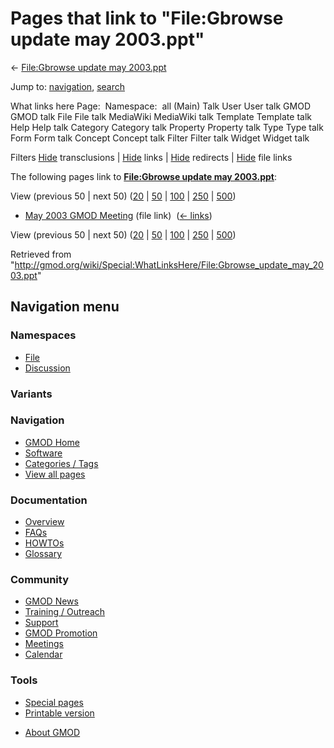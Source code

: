 <div id="mw-page-base" class="noprint">

</div>

<div id="mw-head-base" class="noprint">

</div>

<div id="content" class="mw-body" role="main">

<span id="top"></span>

<div id="mw-js-message" style="display:none;">

</div>



# <span dir="auto">Pages that link to "File:Gbrowse update may 2003.ppt"</span>

<div id="bodyContent">

<div id="contentSub">

← [File:Gbrowse update may
2003.ppt](/wiki/File:Gbrowse_update_may_2003.ppt "File:Gbrowse update may 2003.ppt")

</div>

<div id="jump-to-nav" class="mw-jump">

Jump to: [navigation](#mw-navigation), [search](#p-search)

</div>

<div id="mw-content-text">

What links here Page:  Namespace:  all (Main) Talk User User talk GMOD
GMOD talk File File talk MediaWiki MediaWiki talk Template Template talk
Help Help talk Category Category talk Property Property talk Type Type
talk Form Form talk Concept Concept talk Filter Filter talk Widget
Widget talk

Filters
[Hide](/mediawiki/index.php?title=Special:WhatLinksHere/File:Gbrowse_update_may_2003.ppt&hidetrans=1 "Special:WhatLinksHere/File:Gbrowse update may 2003.ppt")
transclusions \|
[Hide](/mediawiki/index.php?title=Special:WhatLinksHere/File:Gbrowse_update_may_2003.ppt&hidelinks=1 "Special:WhatLinksHere/File:Gbrowse update may 2003.ppt")
links \|
[Hide](/mediawiki/index.php?title=Special:WhatLinksHere/File:Gbrowse_update_may_2003.ppt&hideredirs=1 "Special:WhatLinksHere/File:Gbrowse update may 2003.ppt")
redirects \|
[Hide](/mediawiki/index.php?title=Special:WhatLinksHere/File:Gbrowse_update_may_2003.ppt&hideimages=1 "Special:WhatLinksHere/File:Gbrowse update may 2003.ppt")
file links

The following pages link to **[File:Gbrowse update may
2003.ppt](/wiki/File:Gbrowse_update_may_2003.ppt "File:Gbrowse update may 2003.ppt")**:

View (previous 50 \| next 50)
([20](/mediawiki/index.php?title=Special:WhatLinksHere/File:Gbrowse_update_may_2003.ppt&limit=20 "Special:WhatLinksHere/File:Gbrowse update may 2003.ppt")
\|
[50](/mediawiki/index.php?title=Special:WhatLinksHere/File:Gbrowse_update_may_2003.ppt&limit=50 "Special:WhatLinksHere/File:Gbrowse update may 2003.ppt")
\|
[100](/mediawiki/index.php?title=Special:WhatLinksHere/File:Gbrowse_update_may_2003.ppt&limit=100 "Special:WhatLinksHere/File:Gbrowse update may 2003.ppt")
\|
[250](/mediawiki/index.php?title=Special:WhatLinksHere/File:Gbrowse_update_may_2003.ppt&limit=250 "Special:WhatLinksHere/File:Gbrowse update may 2003.ppt")
\|
[500](/mediawiki/index.php?title=Special:WhatLinksHere/File:Gbrowse_update_may_2003.ppt&limit=500 "Special:WhatLinksHere/File:Gbrowse update may 2003.ppt"))

- [May 2003 GMOD
  Meeting](/wiki/May_2003_GMOD_Meeting "May 2003 GMOD Meeting") (file
  link) ‎ <span class="mw-whatlinkshere-tools">([←
  links](/mediawiki/index.php?title=Special:WhatLinksHere&target=May+2003+GMOD+Meeting "Special:WhatLinksHere"))</span>

View (previous 50 \| next 50)
([20](/mediawiki/index.php?title=Special:WhatLinksHere/File:Gbrowse_update_may_2003.ppt&limit=20 "Special:WhatLinksHere/File:Gbrowse update may 2003.ppt")
\|
[50](/mediawiki/index.php?title=Special:WhatLinksHere/File:Gbrowse_update_may_2003.ppt&limit=50 "Special:WhatLinksHere/File:Gbrowse update may 2003.ppt")
\|
[100](/mediawiki/index.php?title=Special:WhatLinksHere/File:Gbrowse_update_may_2003.ppt&limit=100 "Special:WhatLinksHere/File:Gbrowse update may 2003.ppt")
\|
[250](/mediawiki/index.php?title=Special:WhatLinksHere/File:Gbrowse_update_may_2003.ppt&limit=250 "Special:WhatLinksHere/File:Gbrowse update may 2003.ppt")
\|
[500](/mediawiki/index.php?title=Special:WhatLinksHere/File:Gbrowse_update_may_2003.ppt&limit=500 "Special:WhatLinksHere/File:Gbrowse update may 2003.ppt"))

</div>

<div class="printfooter">

Retrieved from
"<http://gmod.org/wiki/Special:WhatLinksHere/File:Gbrowse_update_may_2003.ppt>"

</div>

<div id="catlinks" class="catlinks catlinks-allhidden">

</div>

<div class="visualClear">

</div>

</div>

</div>

<div id="mw-navigation">

## Navigation menu

<div id="mw-head">



<div id="left-navigation">

<div id="p-namespaces" class="vectorTabs" role="navigation"
aria-labelledby="p-namespaces-label">

### Namespaces

- <span id="ca-nstab-image"><a href="/wiki/File:Gbrowse_update_may_2003.ppt" accesskey="c"
  title="View the file page [c]">File</a></span>
- <span id="ca-talk"><a
  href="/mediawiki/index.php?title=File_talk:Gbrowse_update_may_2003.ppt&amp;action=edit&amp;redlink=1"
  accesskey="t"
  title="Discussion about the content page [t]">Discussion</a></span>

</div>

<div id="p-variants" class="vectorMenu emptyPortlet" role="navigation"
aria-labelledby="p-variants-label">

### 

### Variants[](#)

<div class="menu">

</div>

</div>

</div>





</div>

</div>

</div>

<div id="mw-panel">

<div id="p-logo" role="banner">

<a href="/wiki/Main_Page"
style="background-image: url(http://gmod.org/images/GMOD-cogs.png);"
title="Visit the main page"></a>

</div>

<div id="p-Navigation" class="portal" role="navigation"
aria-labelledby="p-Navigation-label">

### Navigation

<div class="body">

- <span id="n-GMOD-Home">[GMOD Home](/wiki/Main_Page)</span>
- <span id="n-Software">[Software](/wiki/GMOD_Components)</span>
- <span id="n-Categories-.2F-Tags">[Categories /
  Tags](/wiki/Categories)</span>
- <span id="n-View-all-pages">[View all
  pages](/wiki/Special:AllPages)</span>

</div>

</div>

<div id="p-Documentation" class="portal" role="navigation"
aria-labelledby="p-Documentation-label">

### Documentation

<div class="body">

- <span id="n-Overview">[Overview](/wiki/Overview)</span>
- <span id="n-FAQs">[FAQs](/wiki/Category:FAQ)</span>
- <span id="n-HOWTOs">[HOWTOs](/wiki/Category:HOWTO)</span>
- <span id="n-Glossary">[Glossary](/wiki/Glossary)</span>

</div>

</div>

<div id="p-Community" class="portal" role="navigation"
aria-labelledby="p-Community-label">

### Community

<div class="body">

- <span id="n-GMOD-News">[GMOD News](/wiki/GMOD_News)</span>
- <span id="n-Training-.2F-Outreach">[Training /
  Outreach](/wiki/Training_and_Outreach)</span>
- <span id="n-Support">[Support](/wiki/Support)</span>
- <span id="n-GMOD-Promotion">[GMOD
  Promotion](/wiki/GMOD_Promotion)</span>
- <span id="n-Meetings">[Meetings](/wiki/Meetings)</span>
- <span id="n-Calendar">[Calendar](/wiki/Calendar)</span>

</div>

</div>

<div id="p-tb" class="portal" role="navigation"
aria-labelledby="p-tb-label">

### Tools

<div class="body">

- <span id="t-specialpages"><a href="/wiki/Special:SpecialPages" accesskey="q"
  title="A list of all special pages [q]">Special pages</a></span>
- <span id="t-print"><a
  href="/mediawiki/index.php?title=Special:WhatLinksHere/File:Gbrowse_update_may_2003.ppt&amp;printable=yes"
  rel="alternate" accesskey="p"
  title="Printable version of this page [p]">Printable version</a></span>

</div>

</div>

</div>

</div>

<div id="footer" role="contentinfo">

- <span id="footer-places-about">[About
  GMOD](/wiki/GMOD:About "GMOD:About")</span>

<!-- -->






</div>
